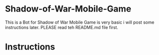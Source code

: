 # Shadow-of-War-Mobile-Game
This is a Bot for Shadow of War Mobile Game is very basic i will post some instructions later. PLEASE read teh README.md file first.

# Instructions

